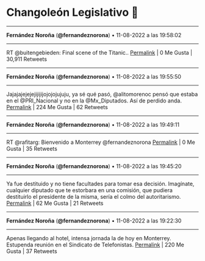 # Changoleón Legislativo 🙈
*****
**Fernández Noroña** (**@fernandeznorona**) • 11-08-2022 a las 19:58:02
*****
RT @buitengebieden: Final scene of the Titanic..
[Permalink](https://twitter.com/fernandeznorona/status/1557939441699782656) | 0 Me Gusta | 30,911 Retweets
*****
**Fernández Noroña** (**@fernandeznorona**) • 11-08-2022 a las 19:55:50
*****
Jajajajejejejijijijojojojujuju, ya sé qué pasó, ⁦@alitomorenoc⁩ pensó que estaba en el ⁦@PRI_Nacional⁩ y no en la ⁦@Mx_Diputados⁩. Así de perdido anda.
[Permalink](https://twitter.com/fernandeznorona/status/1557938886344572928) | 224 Me Gusta | 62 Retweets
*****
**Fernández Noroña** (**@fernandeznorona**) • 11-08-2022 a las 19:49:11
*****
RT @rafitarg: Bienvenido a Monterrey  @fernandeznorona
[Permalink](https://twitter.com/fernandeznorona/status/1557937215652741120) | 0 Me Gusta | 35 Retweets
*****
**Fernández Noroña** (**@fernandeznorona**) • 11-08-2022 a las 19:45:20
*****
Ya fue destituido y no tiene facultades para tomar esa decisión. Imagínate, cualquier diputado que te estorbara en una comisión, que pudiera destituirlo el presidente de la misma, sería el colmo del autoritarismo.
[Permalink](https://twitter.com/fernandeznorona/status/1557936246646865921) | 62 Me Gusta | 21 Retweets
*****
**Fernández Noroña** (**@fernandeznorona**) • 11-08-2022 a las 19:22:30
*****
Apenas llegando al hotel, intensa jornada la de hoy en Monterrey. Estupenda reunión en el Sindicato de Telefonistas.
[Permalink](https://twitter.com/fernandeznorona/status/1557930499187810306) | 220 Me Gusta | 37 Retweets